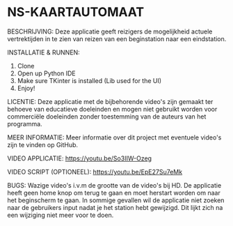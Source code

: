 # NS-KAARTAUTOMAAT
BESCHRIJVING: Deze applicatie geeft reizigers de mogelijkheid actuele vertrektijden in te zien van reizen van een beginstation naar een eindstation.

INSTALLATIE & RUNNEN: 
1. Clone
2. Open up Python IDE
3. Make sure TKinter is installed (Lib used for the UI)
4. Enjoy!

LICENTIE: Deze applicatie met de bijbehorende video's zijn gemaakt ter behoeve van educatieve doeleinden en mogen niet gebruikt worden voor commerciële doeleinden zonder toestemming van de auteurs van het programma.

MEER INFORMATIE: Meer informatie over dit project met eventuele video's zijn te vinden op GitHub.

VIDEO APPLICATIE: https://youtu.be/So3IIW-Ozeg

VIDEO SCRIPT (OPTIONEEL): https://youtu.be/EpE27Su7eMk

BUGS: Wazige video's i.v.m de grootte van de video's bij HD. De applicatie heeft geen home knop om terug te gaan en moet herstart worden om naar het beginscherm te gaan. In sommige gevallen wil de applicatie niet zoeken naar de gebruikers input nadat je het station hebt gewijzigd. Dit lijkt zich na een wijziging niet meer voor te doen.

